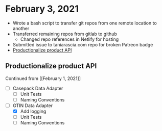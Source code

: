 # February 3, 2021

- Wrote a bash script to transfer git repos from one remote location to another
- Transferred remaining repos from gitlab to github
  - Changed repo references in Netlify for hosting
- Submitted issue to taniarascia.com repo for broken Patreon badge
- [Productionalize product API](#productionalize-product-api)

## Productionalize product API

Continued from [[February 1, 2021]]

- [ ] Casepack Data Adapter
  - [ ] Unit Tests
  - [ ] Naming Conventions
- [ ] GTIN Data Adapter
  - [x] Add logging
  - [ ] Unit Tests
  - [ ] Naming Conventions
